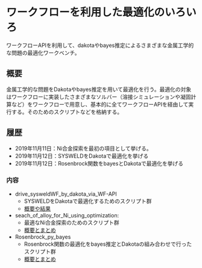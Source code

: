 # ワークフローを利用した最適化のいろいろ
ワークフローAPIを利用して、dakotaやbayes推定によるさまざまな金属工学的な問題の最適化ワークベンチ。

## 概要
金属工学的な問題をDakotaやbayes推定を用いて最適化を行う。最適化の対象はワークフローに実装したさまざまなソルバー（溶接シミュレーションや凝固計算など）をワークフローで用意し、基本的に全てワークフローAPIを経由して実行する。そのためのスクリプトなどを格納する。


## 履歴
* 2019年11月11日：Ni合金探索を最初の項目として挙げる。
* 2019年11月12日：SYSWELDをDakotaで最適化を挙げる
* 2019年11月12日：Rosenbrock関数をbayesとDakotaで最適化を挙げる

### 内容

* drive_sysweldWF_by_dakota_via_WF-API
  + SYSWELDをDakotaで最適化するためのスクリプト群
  + [概要や結果](https://github.com/materialsintegration/optimization_by_sipmi/wiki/Dakota%E3%81%A8SYSWELD%E3%82%92%E5%88%A9%E7%94%A8%E3%81%97%E3%81%9F%E6%9C%80%E9%81%A9%E5%8C%96%E3%81%AE%E3%81%BE%E3%81%A8%E3%82%81)
* seach_of_alloy_for_Ni_using_optimization:
  + 最適なNi合金探索のためのスクリプト群
  + [概要とまとめ](https://github.com/materialsintegration/optimization_by_sipmi/blob/master/seach_of_alloy_for_Ni_using_optimization/3D%E7%A9%8D%E5%B1%A4%E9%80%A0%E5%BD%A2%E3%83%97%E3%83%AD%E3%82%BB%E3%82%B9%E3%81%AB%E3%81%8A%E3%81%84%E3%81%A6%E4%BA%80%E8%A3%82%E7%99%BA%E7%94%9F%E3%82%92%E6%8A%91%E5%88%B6%E5%8F%AF%E8%83%BD%E3%81%AANi%E5%90%88%E9%87%91%E7%B5%84%E6%88%90%E3%81%AE%E6%8E%A2%E7%B4%A2.pdf)
* Rosenbrock_py_bayes
  + Rosenbrock関数の最適化をbayes推定とDakotaの組み合わせで行ったスクリプト群
  + [概要とまとめ](https://github.com/materialsintegration/optimization_by_sipmi/wiki/Rosenbrock%E3%82%92bayes%E6%8E%A8%E5%AE%9A%E3%81%A8Dakota%E3%81%A7%E6%9C%80%E9%81%A9%E5%8C%96%E3%81%97%E3%81%9F%E3%81%BE%E3%81%A8%E3%82%81)
